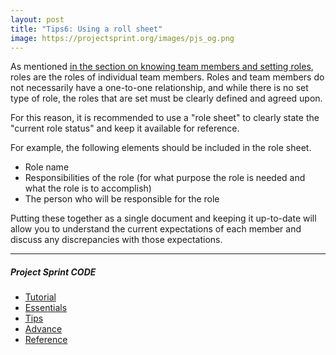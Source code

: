 ```yaml
---
layout: post
title: "Tips6: Using a roll sheet"
image: https://projectsprint.org/images/pjs_og.png
---
```


As mentioned [in the section on knowing team members and setting roles](../tutorial/section2-2.md), roles are the roles of individual team members. Roles and team members do not necessarily have a one-to-one relationship, and while there is no set type of role, the roles that are set must be clearly defined and agreed upon.


For this reason, it is recommended to use a "role sheet" to clearly state the "current role status" and keep it available for reference.

For example, the following elements should be included in the role sheet.

- Role name
- Responsibilities of the role (for what purpose the role is needed and what the role is to accomplish)
- The person who will be responsible for the role

Putting these together as a single document and keeping it up-to-date will allow you to understand the current expectations of each member and discuss any discrepancies with those expectations.


---

##### Project Sprint CODE
- [Tutorial](../tutorial/index.md)
- [Essentials](../essentials.md)
- [Tips](../tips/index.md)
- [Advance](../advance.md)
- [Reference](../reference.md)
